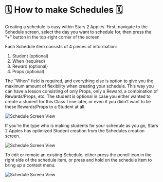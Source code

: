 # 🗓 How to make Schedules 🗓

Creating a schedule is easy within Stars 2 Apples. First, navigate to the Schedule screen, select the day you want to schedule for, then press the "+" button in the top-right corner of the screen.

Each Schedule item consists of 4 pieces of information:

1. Student (optional)
2. When (required)
3. Reward (optional)
4. Props (optional)

The "When" field is required, and everything else is option to give you the maximum amount of flexibility when creating your schedule. This way you can have a lesson consisting of only Props, only a Reward, a combination of Rewards/Props, etc. The student is optional in case you either wanted to create a student for this Class Time later, or even if you didn't want to tie these Rewards/Props to a Student at all.

![Schedule Screen View](https://raw.githubusercontent.com/Stars2Apples/Support/main/assets/schedule-create-1.gif)

If you're the type who is making students for your schedule as you go, Stars 2 Apples has optimized Student creation from the Schedules creation screen.

![Schedule Screen View](https://raw.githubusercontent.com/Stars2Apples/Support/main/assets/schedule-create-2.gif)

To edit or remote an existing Schedule, either press the pencil icon in the right side of the schedule item, or press and hold on the schedule item to bring up a context menu.

![Schedule Screen View](https://raw.githubusercontent.com/Stars2Apples/Support/main/assets/schedule-create-3.gif)
